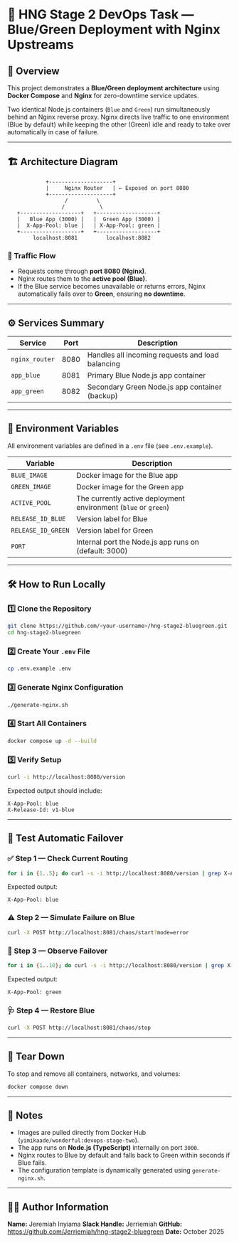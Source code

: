 
# 🚀 HNG Stage 2 DevOps Task — Blue/Green Deployment with Nginx Upstreams

## 🧩 Overview

This project demonstrates a **Blue/Green deployment architecture** using **Docker Compose** and **Nginx** for zero-downtime service updates.

Two identical Node.js containers (`Blue` and `Green`) run simultaneously behind an Nginx reverse proxy.
Nginx directs live traffic to one environment (Blue by default) while keeping the other (Green) idle and ready to take over automatically in case of failure.

---

## 🏗️ Architecture Diagram

```
            +--------------------+
            |     Nginx Router   | ← Exposed on port 8080
            +--------------------+
                  /         \
                 /           \
   +-------------------+   +-------------------+
   |   Blue App (3000) |   |  Green App (3000) |
   |  X-App-Pool: blue |   | X-App-Pool: green |
   +-------------------+   +-------------------+
        localhost:8081         localhost:8082
```

### 🔁 Traffic Flow

* Requests come through **port 8080 (Nginx)**.
* Nginx routes them to the **active pool (Blue)**.
* If the Blue service becomes unavailable or returns errors, Nginx automatically fails over to **Green**, ensuring **no downtime**.

---

## ⚙️ Services Summary

| Service        | Port | Description                                      |
| -------------- | ---- | ------------------------------------------------ |
| `nginx_router` | 8080 | Handles all incoming requests and load balancing |
| `app_blue`     | 8081 | Primary Blue Node.js app container               |
| `app_green`    | 8082 | Secondary Green Node.js app container (backup)   |

---

## 🧾 Environment Variables

All environment variables are defined in a `.env` file (see `.env.example`).

| Variable           | Description                                                     |
| ------------------ | --------------------------------------------------------------- |
| `BLUE_IMAGE`       | Docker image for the Blue app                                   |
| `GREEN_IMAGE`      | Docker image for the Green app                                  |
| `ACTIVE_POOL`      | The currently active deployment environment (`blue` or `green`) |
| `RELEASE_ID_BLUE`  | Version label for Blue                                          |
| `RELEASE_ID_GREEN` | Version label for Green                                         |
| `PORT`             | Internal port the Node.js app runs on (default: 3000)           |

---

## 🛠️ How to Run Locally

### 1️⃣ Clone the Repository

```bash
git clone https://github.com/<your-username>/hng-stage2-bluegreen.git
cd hng-stage2-bluegreen
```

### 2️⃣ Create Your `.env` File

```bash
cp .env.example .env
```

### 3️⃣ Generate Nginx Configuration

```bash
./generate-nginx.sh
```

### 4️⃣ Start All Containers

```bash
docker compose up -d --build
```

### 5️⃣ Verify Setup

```bash
curl -i http://localhost:8080/version
```

Expected output should include:

```
X-App-Pool: blue
X-Release-Id: v1-blue
```

---

## 🧪 Test Automatic Failover

### ✅ Step 1 — Check Current Routing

```bash
for i in {1..5}; do curl -s -i http://localhost:8080/version | grep X-App-Pool; done
```

Expected output:

```
X-App-Pool: blue
```

### ⚠️ Step 2 — Simulate Failure on Blue

```bash
curl -X POST http://localhost:8081/chaos/start?mode=error
```

### 🔄 Step 3 — Observe Failover

```bash
for i in {1..10}; do curl -s -i http://localhost:8080/version | grep X-App-Pool; done
```

Expected output:

```
X-App-Pool: green
```

### 🩺 Step 4 — Restore Blue

```bash
curl -X POST http://localhost:8081/chaos/stop
```

---

## 🧹 Tear Down

To stop and remove all containers, networks, and volumes:

```bash
docker compose down
```

---

## 🧠 Notes

* Images are pulled directly from Docker Hub (`yimikaade/wonderful:devops-stage-two`).
* The app runs on **Node.js (TypeScript)** internally on port `3000`.
* Nginx routes to Blue by default and falls back to Green within seconds if Blue fails.
* The configuration template is dynamically generated using `generate-nginx.sh`.

---

## 👨‍💻 Author Information

**Name:** Jeremiah Inyiama
**Slack Handle:** Jerriemiah
**GitHub:** https://github.com/Jerriemiah/hng-stage2-bluegreen
**Date:** October 2025

